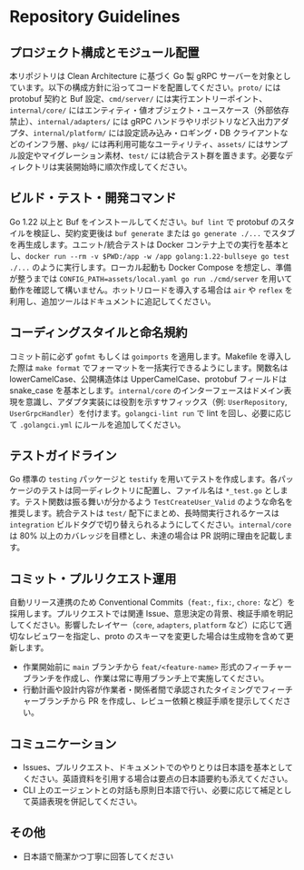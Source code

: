 # Repository Guidelines

## プロジェクト構成とモジュール配置
本リポジトリは Clean Architecture に基づく Go 製 gRPC サーバーを対象としています。以下の構成方針に沿ってコードを配置してください。`proto/` には protobuf 契約と Buf 設定、`cmd/server/` には実行エントリーポイント、`internal/core/` にはエンティティ・値オブジェクト・ユースケース（外部依存禁止）、`internal/adapters/` には gRPC ハンドラやリポジトリなど入出力アダプタ、`internal/platform/` には設定読み込み・ロギング・DB クライアントなどのインフラ層、`pkg/` には再利用可能なユーティリティ、`assets/` にはサンプル設定やマイグレーション素材、`test/` には統合テスト群を置きます。必要なディレクトリは実装開始時に順次作成してください。

## ビルド・テスト・開発コマンド
Go 1.22 以上と Buf をインストールしてください。`buf lint` で protobuf のスタイルを検証し、契約変更後は `buf generate` または `go generate ./...` でスタブを再生成します。ユニット/統合テストは Docker コンテナ上での実行を基本とし、`docker run --rm -v $PWD:/app -w /app golang:1.22-bullseye go test ./...` のように実行します。ローカル起動も Docker Compose を想定し、準備が整うまでは `CONFIG_PATH=assets/local.yaml go run ./cmd/server` を用いて動作を確認して構いません。ホットリロードを導入する場合は `air` や `reflex` を利用し、追加ツールはドキュメントに追記してください。

## コーディングスタイルと命名規約
コミット前に必ず `gofmt` もしくは `goimports` を適用します。Makefile を導入した際は `make format` でフォーマットを一括実行できるようにします。関数名は lowerCamelCase、公開構造体は UpperCamelCase、protobuf フィールドは snake_case を基本とします。`internal/core` のインターフェースはドメイン表現を意識し、アダプタ実装には役割を示すサフィックス（例: `UserRepository`, `UserGrpcHandler`）を付けます。`golangci-lint run` で lint を回し、必要に応じて `.golangci.yml` にルールを追加してください。

## テストガイドライン
Go 標準の `testing` パッケージと `testify` を用いてテストを作成します。各パッケージのテストは同一ディレクトリに配置し、ファイル名は `*_test.go` とします。テスト関数は振る舞いが分かるよう `TestCreateUser_Valid` のような命名を推奨します。統合テストは `test/` 配下にまとめ、長時間実行されるケースは `integration` ビルドタグで切り替えられるようにしてください。`internal/core` は 80% 以上のカバレッジを目標とし、未達の場合は PR 説明に理由を記載します。

## コミット・プルリクエスト運用
自動リリース連携のため Conventional Commits（`feat:`, `fix:`, `chore:` など）を採用します。プルリクエストでは関連 Issue、意思決定の背景、検証手順を明記してください。影響したレイヤー（`core`, `adapters`, `platform` など）に応じて適切なレビュワーを指定し、proto のスキーマを変更した場合は生成物を含めて更新します。
- 作業開始前に `main` ブランチから `feat/<feature-name>` 形式のフィーチャーブランチを作成し、作業は常に専用ブランチ上で実施してください。
- 行動計画や設計内容が作業者・関係者間で承認されたタイミングでフィーチャーブランチから PR を作成し、レビュー依頼と検証手順を提示してください。

## コミュニケーション
- Issues、プルリクエスト、ドキュメントでのやりとりは日本語を基本としてください。英語資料を引用する場合は要点の日本語要約も添えてください。
- CLI 上のエージェントとの対話も原則日本語で行い、必要に応じて補足として英語表現を併記してください。

## その他
- 日本語で簡潔かつ丁寧に回答してください
